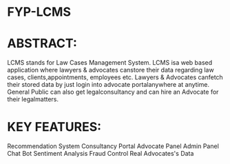 # FYP-LCMS
# ABSTRACT:
LCMS stands for Law Cases Management System. LCMS isa web based application where lawyers & advocates canstore their data regarding law cases, clients,appointments, employees etc. Lawyers & Advocates canfetch their stored data by just login into advocate portalanywhere at anytime. General Public can also get legalconsultancy and can hire an Advocate for their legalmatters.
# KEY FEATURES:
Recommendation System
Consultancy Portal
Advocate Panel
Admin Panel
Chat Bot
Sentiment Analysis
Fraud Control
Real Advocates's Data
